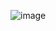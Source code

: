 ![image](https://github.com/Ayushrai2005/Music_App/assets/95873431/cf1190c1-77ec-40cf-80e6-1b0c05f17bd4)
